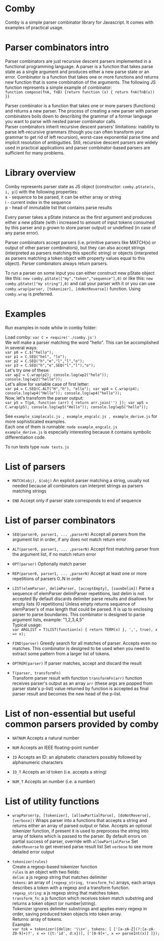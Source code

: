 # Comby

Comby is a simple parser combinator library for Javascript. It comes with examples of practical usage.

# Parser combinators intro

Parser combinators are just recursive descent parsers implemented in a functional programming language.
A parser is a function that takes parse state as a single argument and produces either a new parse state or an error.
Combinator is a function that takes one or more functions and returns new function that is some combination of the arguments.
The following JS function represents a simple example of combinator:  
`function compose(fnA, fnB) {return function (x) { return fnA(fnB(x)) }}`  

Parser combinator is a function that takes one or more parsers (functions) and returns a new parser. The process of creating a new parser with parser combinators boils down to describing the grammar of a formar language you want to parse with nested parser combinator calls.  
Parser combinators inherit recursive descent parsers'  limitations: inability to parse left-recursive grammars (though you can often transform your grammar to get rid of left recursion), worst-case exponential parse time and implicit resolution of ambiguities. Still, recursive descent parsers are widely used in practical applications and parser combinator-based parsers are sufficient for many problems.  

# Library overview

Comby represents parser state as JS object (constructor: `comby.pState(s, i, p)`) with the following properties:  
s - sequence to be parsed, it can be either array or string  
i - current index in the sequence  
p - head of immutable list that contains parse results  

Every parser takes a pState instance as the first argument and produces either a new pState (with i increased to amount of input tokens consumed by this parser and p grown to store parser output) or undefined (in case of any parse error).

Parser combinators accept parsers (i.e. primitive parsers like MATCH(x) or output of other parser combinators), but they can also accept strings (interpreted as parsers matching this specific string) or objects (interpreted as parsers matching a token object with property values equal to this object). Parser combinators always return parsers.

To run a parser on some input you can either construct new pState object like this: `new comby.pState(["my","token","sequence"],0)` or like this: `new comby.pState(["my string"],0)` and call your parser with it or you can use `comby.wrap(parser, [tokenizer], [doNotReverse])` function. Using `comby.wrap` is preferred.  

# Examples

Run examples in node whilw in comby folder:  

Load comby: `var C = require('./comby.js')`  
We will make a parser matching the word "hello". This can be accomplished in several ways:  
`var p0 = C.$("hello");`  
`var p1 = C.SEQ("hel", "lo");`  
`var p2 = C.SEQ("h","e","l","l","o");`  
`var p3 = C.SEQ("h","e",SEQ("l","l"),"o");`  
Let's try one of these:  
`var wp2 = C.wrap(p2); console.log(wp2("helo")); console.log(wp2("hello"));`  
Let's allow for variable case of first letter:  
`var p4 = C.SEQ(C.ALT("H","h"), "ello"); var wp4 = C.wrap(p4); console.log(wp4("Hello")); console.log(wp4("hello"));`  
Now, let's transform the parser output:  
`var p5 = T(p4, function (arr) { return arr.join('') }); var wp5 = C.wrap(p5); console.log(wp5("Hello")); console.log(wp5("hello"));`  
  
See `example_simplecalc.js , example_engcalc.js , example_derive.js` for more sophisticated examples.  
Each one of them is runnable: `node example_engcalc.js`  
`example_derive.js` is especially interesting because it contains symbolic differentiation code.  

To run tests type `node tests.js`  

# List of parsers

* `MATCH(obj), $(obj)`
An explicit parser matching a string, usually not needed because all combinators can interpret strings as parsers matching strings

* `END`
Accept only if parser state corresponds to end of sequence

# List of parser combinators

* `SEQ(parser0, parser1, ... ,parserN)`
Accept all parsers from the argument list in order, if any does not match return error

* `ALT(parser0, parser1, ... ,parserN)`
Accept first matching parser from the argument list, if no match return error

* `OPT(parser)`
Optionally match parser

* `REP(parser0, parser1, ... ,parserN)`
Accept at least one or more repetitions of parsers 0..N in order

* `LIST(elemParser, delimParser, [acceptEmpty], [saveDelim])`
Parse a sequence of elemParser delimParser repetitions, last delim is not accepted
By default discards delimiter parse results and disallows for empty lists (0 repetitions)
Unless empty returns sequence of elemParser's of max length that could be parsed.
It is up to enclosing parser to parse boundaries.
This combinator is designed to parse argument lists, example: "1,2,3,4,5"  
Typical usage:  
`var ARGLIST = T(LIST(function(x) { return TERM(x) }, ',', true), x => x);`

* `FIND(parser)`
Greedy search for all matches of parser. Accepts even no matches.
This combinator is designed to be used when you need to extract some pattern from a larger list of tokens.

* `OPTREM(parser)`
If parser matches, accept and discard the result

* `T(parser, transformFn)`  
Transform parser result with function `transformFn(arr)`
function receives parser's output as an array `arr` (these args are popped from parser state's p-list)
value returned by function is accepted as final parser result and becomes the new head of the p-list.

# List of non-essential but useful common parsers provided by comby

* `NATNUM`
Accepts a natural number

* `NUM`
Accepts an IEEE floating-point number

* `ID`
Accepts an ID: an alphabetic characters possibly followed by alphanumeric characters

* `ID_T`
Accepts an id token (i.e. accepts a string)

* `NUM_T`
Accepts an number (i.e. a number)

# List of utility functions

* `wrapParser(p, [tokenizer], [allowPartialParse], [doNotReverse], [verbose])`
Wraps parser into a functions that accepts a string and returns either an array of parsed output or false.
Accepts an optional tokenizer function, if present it is used to preprocess the string into array of tokens which is passed to the parser.
By default errors on partial success of parser, override with `allowPartialParse`
Set `doNotReverse` to get reversed parse result list
Set `verbose` to see more detailed error output

* `tokenizer(rules)`  
Create a regexp-based tokenizer function  
`rules` is an object with two fields:  
`delim`: a js regexp string that matches delimiter  
`tokens`: an array of `[regexp_string, transform_fn]` arrays, each arrays describes a token with a regexp and a transform function.  
`regexp_string`: a js regexp string that matches token.  
`transform_fn`: a js function which receives token match substring and returns a token object (or number|string).  
Tokenizer ignores delimiter substrings and applies every regexp in order, saving produced token objects into token array.  
Returns: array of tokens.  
Example:  
`
var tok = tokenizer({delim: '\\s+',
           tokens: [
               ['[a-zA-Z](?:[a-zA-Z0-9]+)?', x => ({t:'id', d:x})],
               ['[0-9]+', x => parseInt(x)]
           ]});
`


